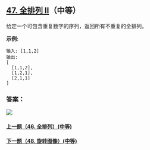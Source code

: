 ## [47. 全排列 II](https://leetcode-cn.com/problems/permutations-ii/)（中等）

给定一个可包含重复数字的序列，返回所有不重复的全排列。

**示例:**

```
输入: [1,1,2]
输出:
[
  [1,1,2],
  [1,2,1],
  [2,1,1]
]
```



### 答案：



![](https://img-blog.csdnimg.cn/20200807155236311.png)

#### [上一题（46. 全排列）(中等)](https://github.com/sdwwld/leetCode/blob/master/src/main/java/com/wld/java/leetcode/leetCode0046.md)

#### [下一题（48. 旋转图像）(中等)](https://github.com/sdwwld/leetCode/blob/master/src/main/java/com/wld/java/leetcode/leetCode0048.md)